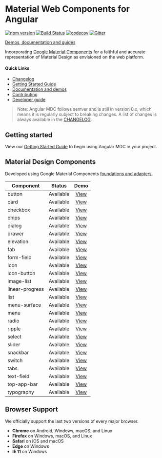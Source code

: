 # Material Web Components for Angular

[![npm version](https://badge.fury.io/js/%40angular-mdc%2Fweb.svg)](https://badge.fury.io/js/%40angular-mdc%2Fweb)
[![Build Status](https://travis-ci.com/trimox/angular-mdc-web.svg?branch=master)](https://travis-ci.com/trimox/angular-mdc-web)
[![codecov](https://codecov.io/gh/trimox/angular-mdc-web/branch/master/graph/badge.svg)](https://codecov.io/gh/trimox/angular-mdc-web)
[![Gitter](https://img.shields.io/gitter/room/nwjs/nw.js.svg)](https://gitter.im/angular-mdc/Lobby)

[Demos, documentation and guides](https://trimox.github.io/angular-mdc-web/)

Incorporating [Google Material Components](https://github.com/material-components/material-components-web) for a faithful and accurate representation of Material Design as envisioned on the web platform.

#### Quick Links
*  [Changelog](https://github.com/trimox/angular-mdc-web/blob/master/CHANGELOG.md)
*  [Getting Started Guide](https://github.com/trimox/angular-mdc-web/blob/master/docs/getting-started.md)
*  [Documentation and demos](https://trimox.github.io/angular-mdc-web/)
*  [Contributing](https://github.com/trimox/angular-mdc-web/blob/master/CONTRIBUTING.md)
*  [Developer guide](https://github.com/trimox/angular-mdc-web/blob/master/docs/developer.md)

> Note: Angular MDC follows semver and is still in version 0.x, which means it is regularly subject to
> breaking changes. A list of changes is always available in the [CHANGELOG](./CHANGELOG.md).

## <a name="getstarted"></a> Getting started
View our [Getting Started Guide](https://github.com/trimox/angular-mdc-web/blob/master/docs/getting-started.md) to begin using  Angular MDC in your project.

## Material Design Components
Developed using Google Material Components [foundations and adapters](https://github.com/material-components/material-components-web/blob/master/docs/integrating-into-frameworks.md#the-advanced-approach-using-foundations-and-adapters).

| Component  | Status  | Demo |
| ---------- | ------- | :------: |
| button | Available | [View](https://trimox.github.io/angular-mdc-web/#/button-demo) |
| card | Available | [View](https://trimox.github.io/angular-mdc-web/#/card-demo) |
| checkbox | Available | [View](https://trimox.github.io/angular-mdc-web/#/checkbox-demo) |
| chips | Available | [View](https://trimox.github.io/angular-mdc-web/#/chips-demo) |
| dialog | Available | [View](https://trimox.github.io/angular-mdc-web/#/dialog-demo) |
| drawer | Available | [View](https://trimox.github.io/angular-mdc-web/#/drawer-demo) |
| elevation | Available | [View](https://trimox.github.io/angular-mdc-web/#/elevation-demo) |
| fab | Available | [View](https://trimox.github.io/angular-mdc-web/#/fab-demo) |
| form-field | Available | [View](https://trimox.github.io/angular-mdc-web/#/form-field-demo) |
| icon | Available | [View](https://trimox.github.io/angular-mdc-web/#/icon-demo) |
| icon-button | Available | [View](https://trimox.github.io/angular-mdc-web/#/icon-button-demo) |
| image-list | Available | [View](https://trimox.github.io/angular-mdc-web/#/image-list-demo) |
| linear-progress | Available | [View](https://trimox.github.io/angular-mdc-web/#/linear-progress-demo) |
| list | Available | [View](https://trimox.github.io/angular-mdc-web/#/list-demo) |
| menu-surface | Available | [View](https://trimox.github.io/angular-mdc-web/#/menu-surface-demo) |
| menu | Available | [View](https://trimox.github.io/angular-mdc-web/#/menu-demo) |
| radio | Available | [View](https://trimox.github.io/angular-mdc-web/#/radio-demo) |
| ripple | Available | [View](https://trimox.github.io/angular-mdc-web/#/ripple-demo) |
| select | Available | [View](https://trimox.github.io/angular-mdc-web/#/select-demo) |
| slider | Available | [View](https://trimox.github.io/angular-mdc-web/#/slider-demo) |
| snackbar | Available | [View](https://trimox.github.io/angular-mdc-web/#/snackbar-demo) |
| switch | Available | [View](https://trimox.github.io/angular-mdc-web/#/switch-demo) |
| tabs | Available | [View](https://trimox.github.io/angular-mdc-web/#/tabs-demo) |
| text-field | Available | [View](https://trimox.github.io/angular-mdc-web/#/text-field-demo) |
| top-app-bar | Available | [View](https://trimox.github.io/angular-mdc-web/#/top-app-bar-demo) |
| typography | Available | [View](https://trimox.github.io/angular-mdc-web/#/typography-demo) |

## Browser Support
We officially support the last two versions of every major browser.

- **Chrome** on Android, Windows, macOS, and Linux
- **Firefox** on Windows, macOS, and Linux
- **Safari** on iOS and macOS
- **Edge** on Windows
- **IE 11** on Windows
